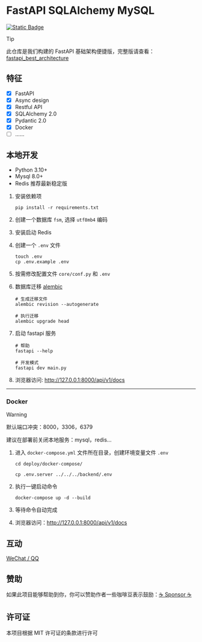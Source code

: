 # FastAPI SQLAlchemy MySQL

[![Static Badge](https://img.shields.io/badge/python-3.10%2B-blue)](https://www.python.org/downloads/)

> [!TIP]
> 此仓库是我们构建的 FastAPI 基础架构便捷版，完整版请查看：
> [fastapi_best_architecture](https://github.com/fastapi-practices/fastapi_best_architecture)

## 特征

- [x] FastAPI
- [x] Async design
- [x] Restful API
- [x] SQLAlchemy 2.0
- [x] Pydantic 2.0
- [x] Docker
- [ ] ......

## 本地开发

* Python 3.10+
* Mysql 8.0+
* Redis 推荐最新稳定版

1. 安装依赖项

   ```shell
   pip install -r requirements.txt
   ```

2. 创建一个数据库 `fsm`, 选择 `utf8mb4` 编码
3. 安装启动 Redis
4. 创建一个 `.env` 文件

   ```shell
   touch .env
   cp .env.example .env
   ```

5. 按需修改配置文件 `core/conf.py` 和 `.env`
6. 数据库迁移 [alembic](https://alembic.sqlalchemy.org/en/latest/tutorial.html)

    ```shell
    # 生成迁移文件
    alembic revision --autogenerate
    
    # 执行迁移
    alembic upgrade head
    ```

7. 启动 fastapi 服务

   ```shell
   # 帮助
   fastapi --help
   
   # 开发模式
   fastapi dev main.py
   ```
   
8. 浏览器访问: http://127.0.0.1:8000/api/v1/docs

---

### Docker

> [!WARNING]
>
> 默认端口冲突：8000，3306，6379
>
> 建议在部署前关闭本地服务：mysql，redis...

1. 进入 `docker-compose.yml` 文件所在目录，创建环境变量文件 `.env`

    ```shell
    cd deploy/docker-compose/
   
    cp .env.server ../../../backend/.env
    ```

2. 执行一键启动命令

    ```shell
    docker-compose up -d --build
    ```

3. 等待命令自动完成
4. 浏览器访问：http://127.0.0.1:8000/api/v1/docs

## 互动

[WeChat / QQ](https://github.com/wu-clan)

## 赞助

如果此项目能够帮助到你，你可以赞助作者一些咖啡豆表示鼓励：[:coffee: Sponsor :coffee:](https://wu-clan.github.io/sponsor/)

## 许可证

本项目根据 MIT 许可证的条款进行许可
